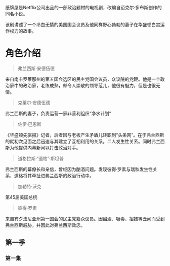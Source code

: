 纸牌屋是Netflix公司出品的一部政治题材的电视剧，改编自迈克尔·多布斯创作的同名小说。

该剧讲述了一个冷血无情的美国国会议员及他同样野心勃勃的妻子在华盛顿白宫运作权力的故事。

# 角色介绍

> 弗兰西斯·安德伍德

来自南卡罗莱那州的第五国会选区的民主党国会议员，众议院的党鞭。他是一个政治家中的政治家，老练成熟，邮令人崇敬的领导范儿，他很有魅力，但是也很无情。

> 克莱尔·安德伍德

弗兰西斯的妻子，负责运营一家非营利组织“净水计划”

> 佐伊·巴恩斯

《华盛顿先驱报》记者，后者因与老板产生矛盾儿转职到“头条网”。在于弗兰西斯的就初次见面之后迅速与其建立了互相利用的关系。二人发生性关系。同时弗兰西斯为他提供内幕新闻以打击政治对手。

> 道格拉斯·“道格”·斯坦普

弗兰西斯的幕僚长和亲信，曾经因为酗酒问题。发现彼得·罗素与瑞秋发生性关系，道格将其牵扯进弗兰西斯的政治行动中。

> 加勒特·沃克

第45届美国总统

> 彼得·罗素

来自宾夕法尼亚州第一国会的民主党籍众议员。因酗酒、吸毒、招妓等丑闻而受到弗兰西斯威胁，并因此对弗兰西斯效忠。

## 第一季

### 第一集

